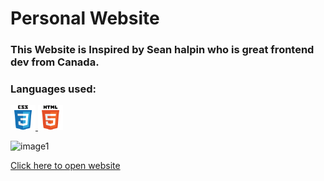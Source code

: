 # Personal Website

<h3>This Website is Inspired by Sean halpin who is great frontend dev from Canada.</h3>


<h3 align="left">Languages used:</h3>
<p align="left"> <a href="https://www.w3schools.com/css/" target="_blank"> <img src="https://raw.githubusercontent.com/devicons/devicon/master/icons/css3/css3-original-wordmark.svg" alt="css3" width="40" height="40"/> </a> <a href="https://www.w3.org/html/" target="_blank"> <img src="https://raw.githubusercontent.com/devicons/devicon/master/icons/html5/html5-original-wordmark.svg" alt="html5" width="40" height="40"/> </a></p>
</p>


![image1](https://user-images.githubusercontent.com/80406429/124240239-2e843580-db38-11eb-850c-03f60a5d9aeb.jpeg)

[Click here to open website](https://gabbar23.github.io/Tiffin-Website-Food-Ordering-Website/)
